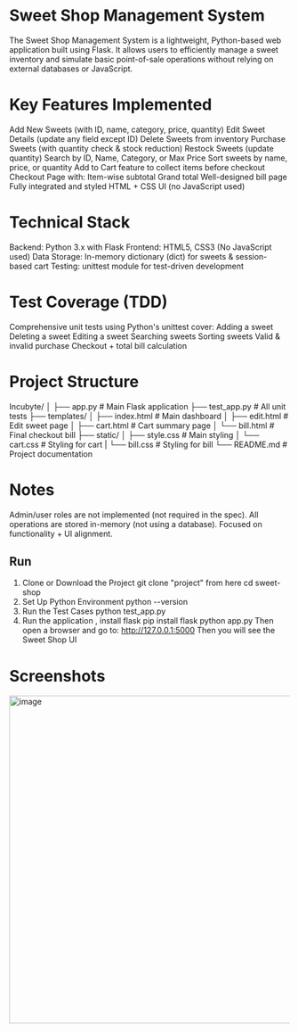 # Sweet Shop Management System
The Sweet Shop Management System is a lightweight, Python-based web application built using Flask. It allows users to efficiently manage a sweet inventory and simulate basic point-of-sale operations without relying on external databases or JavaScript.

# Key Features Implemented
Add New Sweets (with ID, name, category, price, quantity)
Edit Sweet Details (update any field except ID)
Delete Sweets from inventory
Purchase Sweets (with quantity check & stock reduction)
Restock Sweets (update quantity)
Search by ID, Name, Category, or Max Price
Sort sweets by name, price, or quantity
Add to Cart feature to collect items before checkout
Checkout Page with:
    Item-wise subtotal
    Grand total
    Well-designed bill page
Fully integrated and styled HTML + CSS UI (no JavaScript used)

# Technical Stack
Backend: Python 3.x with Flask
Frontend: HTML5, CSS3 (No JavaScript used)
Data Storage: In-memory dictionary (dict) for sweets & session-based cart
Testing: unittest module for test-driven development

# Test Coverage (TDD)
Comprehensive unit tests using Python's unittest cover:
Adding a sweet
Deleting a sweet
Editing a sweet
Searching sweets
Sorting sweets
Valid & invalid purchase
Checkout + total bill calculation

# Project Structure 
Incubyte/
│
├── app.py              # Main Flask application
├── test_app.py         # All unit tests
├── templates/
│   ├── index.html      # Main dashboard
│   ├── edit.html       # Edit sweet page
│   ├── cart.html       # Cart summary page
│   └── bill.html       # Final checkout bill
├── static/
│   ├── style.css       # Main styling
│   └── cart.css        # Styling for cart 
|   └── bill.css        # Styling for bill
└── README.md           # Project documentation

# Notes
Admin/user roles are not implemented (not required in the spec).
All operations are stored in-memory (not using a database).
Focused on functionality + UI alignment.

## Run
1. Clone or Download the Project
    git clone "project" from here
    cd sweet-shop
2. Set Up Python Environment
    python --version
3. Run the Test Cases
     python test_app.py
4. Run the application , install flask 
    pip install flask
    python app.py
Then open a browser and go to:
http://127.0.0.1:5000
Then you will see the Sweet Shop UI

# Screenshots
<img width="940" height="588" alt="image" src="https://github.com/user-attachments/assets/c1912342-9df4-4002-a766-ac27a1469212" />
